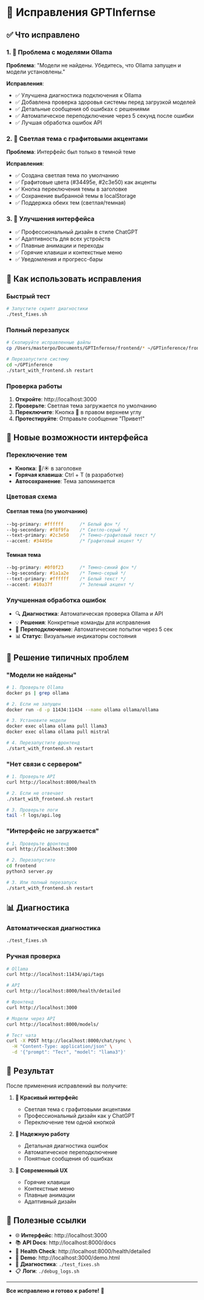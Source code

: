 # 🔧 Исправления GPTInfernse

## ✅ Что исправлено

### 1. 🤖 Проблема с моделями Ollama
**Проблема**: "Модели не найдены. Убедитесь, что Ollama запущен и модели установлены."

**Исправления**:
- ✅ Улучшена диагностика подключения к Ollama
- ✅ Добавлена проверка здоровья системы перед загрузкой моделей
- ✅ Детальные сообщения об ошибках с решениями
- ✅ Автоматическое переподключение через 5 секунд после ошибки
- ✅ Лучшая обработка ошибок API

### 2. 🎨 Светлая тема с графитовыми акцентами
**Проблема**: Интерфейс был только в темной теме

**Исправления**:
- ✅ Создана светлая тема по умолчанию
- ✅ Графитовые цвета (#34495e, #2c3e50) как акценты
- ✅ Кнопка переключения темы в заголовке
- ✅ Сохранение выбранной темы в localStorage
- ✅ Поддержка обеих тем (светлая/темная)

### 3. 🚀 Улучшения интерфейса
- ✅ Профессиональный дизайн в стиле ChatGPT
- ✅ Адаптивность для всех устройств
- ✅ Плавные анимации и переходы
- ✅ Горячие клавиши и контекстные меню
- ✅ Уведомления и прогресс-бары

## 🎯 Как использовать исправления

### Быстрый тест
```bash
# Запустите скрипт диагностики
./test_fixes.sh
```

### Полный перезапуск
```bash
# Скопируйте исправленные файлы
cp /Users/masterpo/Documents/GPTInfernse/frontend/* ~/GPTinference/frontend/

# Перезапустите систему
cd ~/GPTinference
./start_with_frontend.sh restart
```

### Проверка работы
1. **Откройте**: http://localhost:3000
2. **Проверьте**: Светлая тема загружается по умолчанию
3. **Переключите**: Кнопка 🌙 в правом верхнем углу
4. **Протестируйте**: Отправьте сообщение "Привет!"

## 🎨 Новые возможности интерфейса

### Переключение тем
- **Кнопка**: 🌙/☀️ в заголовке
- **Горячая клавиша**: Ctrl + T (в разработке)
- **Автосохранение**: Тема запоминается

### Цветовая схема

#### Светлая тема (по умолчанию)
```css
--bg-primary: #ffffff      /* Белый фон */
--bg-secondary: #f8f9fa    /* Светло-серый */
--text-primary: #2c3e50    /* Темно-графитовый текст */
--accent: #34495e          /* Графитовый акцент */
```

#### Темная тема
```css
--bg-primary: #0f0f23      /* Темно-синий фон */
--bg-secondary: #1a1a2e    /* Темно-серый */
--text-primary: #ffffff    /* Белый текст */
--accent: #10a37f          /* Зеленый акцент */
```

### Улучшенная обработка ошибок
- 🔍 **Диагностика**: Автоматическая проверка Ollama и API
- 💡 **Решения**: Конкретные команды для исправления
- 🔄 **Переподключение**: Автоматические попытки через 5 сек
- 📊 **Статус**: Визуальные индикаторы состояния

## 🐛 Решение типичных проблем

### "Модели не найдены"
```bash
# 1. Проверьте Ollama
docker ps | grep ollama

# 2. Если не запущен
docker run -d -p 11434:11434 --name ollama ollama/ollama

# 3. Установите модели
docker exec ollama ollama pull llama3
docker exec ollama ollama pull mistral

# 4. Перезапустите фронтенд
./start_with_frontend.sh restart
```

### "Нет связи с сервером"
```bash
# 1. Проверьте API
curl http://localhost:8000/health

# 2. Если не отвечает
./start_with_frontend.sh restart

# 3. Проверьте логи
tail -f logs/api.log
```

### "Интерфейс не загружается"
```bash
# 1. Проверьте фронтенд
curl http://localhost:3000

# 2. Перезапустите
cd frontend
python3 server.py

# 3. Или полный перезапуск
./start_with_frontend.sh restart
```

## 📊 Диагностика

### Автоматическая диагностика
```bash
./test_fixes.sh
```

### Ручная проверка
```bash
# Ollama
curl http://localhost:11434/api/tags

# API
curl http://localhost:8000/health/detailed

# Фронтенд
curl http://localhost:3000

# Модели через API
curl http://localhost:8000/models/

# Тест чата
curl -X POST http://localhost:8000/chat/sync \
  -H "Content-Type: application/json" \
  -d '{"prompt": "Тест", "model": "llama3"}'
```

## 🎉 Результат

После применения исправлений вы получите:

1. **🎨 Красивый интерфейс**
   - Светлая тема с графитовыми акцентами
   - Профессиональный дизайн как у ChatGPT
   - Переключение тем одной кнопкой

2. **🔧 Надежную работу**
   - Детальная диагностика ошибок
   - Автоматическое переподключение
   - Понятные сообщения об ошибках

3. **🚀 Современный UX**
   - Горячие клавиши
   - Контекстные меню
   - Плавные анимации
   - Адаптивный дизайн

## 🔗 Полезные ссылки

- 🌐 **Интерфейс**: http://localhost:3000
- 📚 **API Docs**: http://localhost:8000/docs
- 🏥 **Health Check**: http://localhost:8000/health/detailed
- 🎨 **Demo**: http://localhost:3000/demo.html
- 🔧 **Диагностика**: `./test_fixes.sh`
- 📋 **Логи**: `./debug_logs.sh`

---

**Все исправлено и готово к работе!** 🎉
